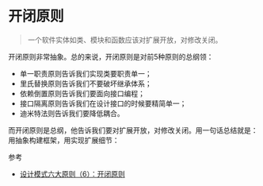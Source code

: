 # 开闭原则

> 一个软件实体如类、模块和函数应该对扩展开放，对修改关闭。


开闭原则非常抽象。总的来说，开闭原则是对前5种原则的总纲领：
* 单一职责原则告诉我们实现类要职责单一；
* 里氏替换原则告诉我们不要破坏继承体系；
* 依赖倒置原则告诉我们要面向接口编程；
* 接口隔离原则告诉我们在设计接口的时候要精简单一；
* 迪米特法则告诉我们要降低耦合。

而开闭原则是总纲，他告诉我们要对扩展开放，对修改关闭。用一句话总结就是：用抽象构建框架，用实现扩展细节：


参考
* [设计模式六大原则（6）：开闭原则](http://blog.csdn.net/zhengzhb/article/details/7296944)
